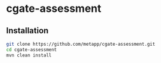 # cgate-assessment

## Installation
```bash
git clone https://github.com/metapp/cgate-assessment.git
cd cgate-assessment
mvn clean install
```

